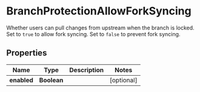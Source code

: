 

# BranchProtectionAllowForkSyncing

Whether users can pull changes from upstream when the branch is locked. Set to `true` to allow fork syncing. Set to `false` to prevent fork syncing.

## Properties

| Name | Type | Description | Notes |
|------------ | ------------- | ------------- | -------------|
|**enabled** | **Boolean** |  |  [optional] |



